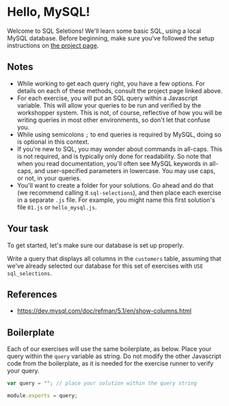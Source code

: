 # Hello, MySQL!

Welcome to SQL Seletions! We'll learn some basic SQL, using a local MySQL database. Before beginning, make sure you've followed the setup instructions on [the project page](https://github.com/chrisbay/sql-selections).

## Notes
* While working to get each query right, you have a few options. For details on each of these methods, consult the project page linked above.
* For each exercise, you will put an SQL query within a Javascript variable. This will allow your queries to be run and verified by the workshopper system. This is not, of course, reflective of how you will be writing queries in most other environments, so don't let that confuse you.
* While using semicolons `;` to end queries is required by MySQL, doing so is optional in this context.
* If you're new to SQL, you may wonder about commands in all-caps. This is not required, and is typically only done for readability. So note that when you read documentation, you'll often see MySQL keywords in all-caps, and user-specified parameters in lowercase. You may use caps, or not, in your queries.
* You'll want to create a folder for your solutions. Go ahead and do that (we recommend calling it `sql-selections`), and then place each exercise in a separate `.js` file. For example, you might name this first solution's file `01.js` or `hello_mysql.js`.

## Your task
To get started, let's make sure our database is set up properly.

Write a query that displays all columns in the `customers` table, assuming that we've already selected our database for this set of exercises with `USE sql_selections`.


## References
* https://dev.mysql.com/doc/refman/5.1/en/show-columns.html

## Boilerplate
Each of our exercises will use the same boilerplate, as below. Place your query within the `query` variable as string. Do not modify the other Javascript code from the boilerplate, as it is needed for the exercise runner to verify your query.

```javascript
var query = ""; // place your solution within the query string

module.exports = query;
```